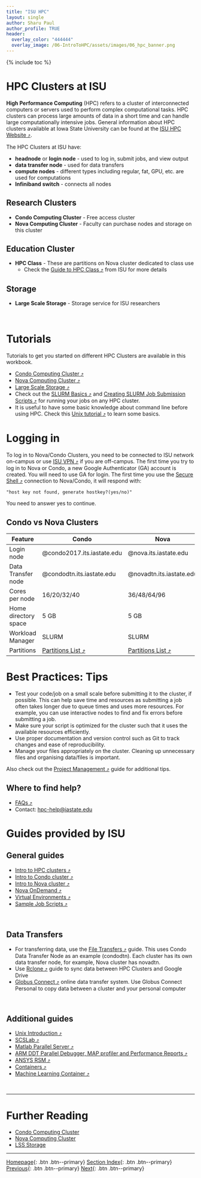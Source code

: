 ```yaml
---
title: "ISU HPC"
layout: single
author: Sharu Paul
author_profile: TRUE
header:
  overlay_color: "444444"
  overlay_image: /06-IntroToHPC/assets/images/06_hpc_banner.png
---
```


{% include toc %}

# HPC Clusters at ISU
**High Performance Computing** (HPC) refers to a cluster of interconnected computers or servers used to perform complex computational tasks. HPC clusters can process large amounts of data in a short time and can handle large computationally intensive jobs. General information about HPC clusters available at Iowa State University can be found at the <a href="https://www.hpc.iastate.edu/" target="_blank">ISU HPC Website ⤴</a>. <br>

The HPC Clusters at ISU have:
* **headnode** or **login node** - used to log in, submit jobs, and view output
* **data transfer node** - used for data transfers
* **compute nodes** - different types including regular, fat, GPU, etc. are used for computations
* **Infiniband switch** - connects all nodes


## Research Clusters
* **Condo Computing Cluster** - Free access cluster
* **Nova Computing Cluster** - Faculty can purchase nodes and storage on this cluster


## Education Cluster
* **HPC Class** - These are partitions on Nova cluster dedicated to class use
  * Check the <a href="https://www.hpc.iastate.edu/guides/nova/hpc-class" target="_blank">Guide to HPC Class ⤴</a> from ISU for more details


## Storage
* **Large Scale Storage** - Storage service for ISU researchers
<br>


# Tutorials
Tutorials to get you started on different HPC Clusters are available in this workbook. 
* <a href="https://datascience.101workbook.org/06-IntroToHPC/01-HPC-NETWORKS/03-ISUHPC/02-isu-hpc-condo-cluster" target="_blank">Condo Computing Cluster ⤴</a>
* <a href="https://datascience.101workbook.org/06-IntroToHPC/01-HPC-NETWORKS/03-ISUHPC/03-isu-hpc-nova-cluster" target="_blank">Nova Computing Cluster ⤴</a>
* <a href="https://datascience.101workbook.org/06-IntroToHPC/01-HPC-NETWORKS/03-ISUHPC/04-isu-hpc-lss-storage" target="_blank">Large Scale Storage ⤴</a>
* Check out the <a href="https://datascience.101workbook.org/06-IntroToHPC/05-JOB-QUEUE/01-SLURM/01-slurm-basics" target="_blank">SLURM Basics ⤴</a> and <a href="https://datascience.101workbook.org/06-IntroToHPC/05-JOB-QUEUE/01-SLURM/03-slurm-1-tutorial-job-submission" target="_blank">Creating SLURM Job Submission Scripts ⤴</a> for running your jobs on any HPC cluster.
* It is useful to have some basic knowledge about command line before using HPC. Check this <a href="https://datascience.101workbook.org/02-IntroToCommandLine/02E-tutorial-unix-getting-started" target="_blank">Unix tutorial ⤴</a> to learn some basics.


# Logging in
To log in to Nova/Condo Clusters, you need to be connected to ISU network on-campus or use <a href="https://vpn.iastate.edu/+CSCOE+/logon.html#form_title_text" target="_blank">ISU VPN ⤴</a> if you are off-campus. The first time you try to log in to Nova or Condo, a new Google Authenticator (GA) account is created. You will need to use GA for login. The first time you use the <a href="https://datascience.101workbook.org/06-IntroToHPC/02-SSH/01-secure-shell-connection" target="_blank">Secure Shell ⤴</a> connection to Nova/Condo, it will respond with:

```
"host key not found, generate hostkey?(yes/no)"
```

You need to answer yes to continue.


## Condo vs Nova Clusters

| Feature | Condo | Nova |
|--- | --- | ---- |
Login node | @condo2017.its.iastate.edu | @nova.its.iastate.edu
Data Transfer node | @condodtn.its.iastate.edu | @novadtn.its.iastate.edu 
Cores per node | 16/20/32/40 | 36/48/64/96
Home directory space | 5 GB | 5 GB
Workload Manager | SLURM | SLURM
Partitions | <a href="https://www.hpc.iastate.edu/guides/condo-2017/queue-configuration" target="_blank">Partitions List ⤴</a> | <a href="https://www.hpc.iastate.edu/guides/nova/partition-configuration" target="_blank">Partitions List ⤴</a> 



# Best Practices: Tips

* Test your code/job on a small scale before submitting it to the cluster, if possible. This can help save time and resources as submitting a job often takes longer due to queue times and uses more resources. For example, you can use interactive nodes to find and fix errors before submitting a job.
* Make sure your script is optimized for the cluster such that it uses the available resources efficiently.
* Use proper documentation and version control such as Git to track changes and ease of reproducibility. 
* Manage your files appropriately on the cluster. Cleaning up unnecessary files and organising data/files is important.

Also check out the <a href="https://datascience.101workbook.org/09-ProjectManagement/01-intro-to-project-management" target="_blank">Project Management ⤴</a> guide for additional tips. <br>

## Where to find help?
* <a href="https://www.hpc.iastate.edu/faq" target="_blank">FAQs ⤴</a> 
* Contact: hpc-help@iastate.edu


# Guides provided by ISU
## General guides

* <a href="https://www.hpc.iastate.edu/guides/introduction-to-hpc-clusters" target="_blank">Intro to HPC clusters ⤴</a> 
* <a href="https://www.hpc.iastate.edu/guides/introduction-to-hpc-clusters" target="_blank">Intro to Condo cluster ⤴</a> 
* <a href="https://www.hpc.iastate.edu/guides/nova" target="_blank">Intro to Nova cluster ⤴</a> 
* <a href="https://www.hpc.iastate.edu/guides/open-ondemand" target="_blank">Nova OnDemand ⤴</a>
* <a href="https://www.hpc.iastate.edu/guides/virtual-environments" target="_blank">Virtual Environments ⤴</a>
* <a href="https://www.hpc.iastate.edu/guides/sample-job-scripts" target="_blank">Sample Job Scripts ⤴</a>
<br>

## Data Transfers

* For transferring data, use the <a href="https://www.hpc.iastate.edu/guides/file-transfers" target="_blank">File Transfers ⤴</a> guide. This uses Condo Data Transfer Node as an example (condodtn). Each cluster has its own data transfer node, for example, Nova cluster has novadtn.
* Use <a href="https://www.hpc.iastate.edu/guides/rclone" target="_blank">Rclone ⤴</a> guide to sync data between HPC Clusters and Google Drive
* <a href="https://www.hpc.iastate.edu/guides/globus-online" target="_blank">Globus Connect ⤴</a> online data transfer system. Use Globus Connect Personal to copy data between a cluster and your personal computer
<br>

## Additional guides

* <a href="https://www.hpc.iastate.edu/guides/unix-introduction" target="_blank">Unix Introduction ⤴</a> 
* <a href="https://www.hpc.iastate.edu/guides/scslab" target="_blank">SCSLab ⤴</a>
* <a href="https://www.hpc.iastate.edu/guides/using-matlab-parallel-server" target="_blank">Matlab Parallel Server ⤴</a>
* <a href="https://www.hpc.iastate.edu/guides/using-ddt-parallel-debugger--map-profiler-and-performance-reports" target="_blank">ARM DDT Parallel Debugger, MAP profiler and Performance Reports ⤴</a>
* <a href="https://www.hpc.iastate.edu/guides/using-ansys-rsm" target="_blank">ANSYS RSM ⤴</a>
* <a href="https://www.hpc.iastate.edu/guides/containers" target="_blank">Containers ⤴</a>
* <a href="https://researchit.las.iastate.edu/guides/pronto/machine_learning/" target="_blank">Machine Learning Container ⤴</a>
<br>




___
# Further Reading
* [Condo Computing Cluster](02-isu-hpc-condo-cluster)
* [Nova Computing Cluster](03-isu-hpc-nova-cluster)
* [LSS Storage](04-isu-hpc-lss-storage)

___

[Homepage](../../../index.md){: .btn  .btn--primary}
[Section Index](../../00-IntroToHPC-LandingPage){: .btn  .btn--primary}
[Previous](../02-SCINET/04-scinet-juno-storage){: .btn  .btn--primary}
[Next](02-isu-hpc-condo-cluster){: .btn  .btn--primary}
